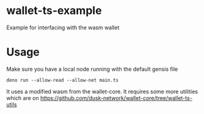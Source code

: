 # wallet-ts-example
Example for interfacing with the wasm wallet 

# Usage
Make sure you have a local node running with the default gensis file
```
deno run --allow-read --allow-net main.ts
```

It uses a modified wasm from the wallet-core. It requires some more utilities which are on https://github.com/dusk-network/wallet-core/tree/wallet-ts-utils 
